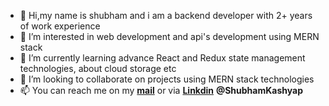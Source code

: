- 👋 Hi,my name is shubham and i am a backend developer with 2+ years of work experience
- 👀 I’m interested in web development and api's development using MERN stack 
- 🌱 I’m currently learning advance React and Redux state management technologies, about cloud storage etc
- 💞️ I’m looking to collaborate on projects using MERN stack technologies 
- 📫 You can reach me on my [**mail**](shubhamkashyap3026@gmail.com) or via [**Linkdin**](https://in.linkedin.com/in/shubham-kashyap-58a310175) **@ShubhamKashyap**


<!---
Shubham-Kashyap/Shubham-Kashyap is a ✨ special ✨ repository because its `README.md` (this file) appears on your GitHub profile.
You can click the Preview link to take a look at your changes.
--->

